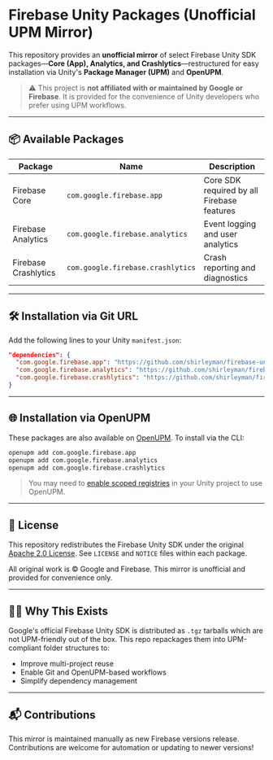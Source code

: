 
# Firebase Unity Packages (Unofficial UPM Mirror)

This repository provides an **unofficial mirror** of select Firebase Unity SDK packages—**Core (App), Analytics, and Crashlytics**—restructured for easy installation via Unity's **Package Manager (UPM)** and **OpenUPM**.

> ⚠️ This project is **not affiliated with or maintained by Google or Firebase**. It is provided for the convenience of Unity developers who prefer using UPM workflows.

---

## 📦 Available Packages

| Package              | Name                                | Description                                |
|----------------------|-------------------------------------|--------------------------------------------|
| Firebase Core        | `com.google.firebase.app`           | Core SDK required by all Firebase features |
| Firebase Analytics   | `com.google.firebase.analytics`     | Event logging and user analytics           |
| Firebase Crashlytics | `com.google.firebase.crashlytics`   | Crash reporting and diagnostics            |

---

## 🛠 Installation via Git URL

Add the following lines to your Unity `manifest.json`:

```json
"dependencies": {
  "com.google.firebase.app": "https://github.com/shirleyman/firebase-unity-packages.git?path=firebase-app",
  "com.google.firebase.analytics": "https://github.com/shirleyman/firebase-unity-packages.git?path=firebase-analytics",
  "com.google.firebase.crashlytics": "https://github.com/shirleyman/firebase-unity-packages.git?path=firebase-crashlytics"
}
```

---

## 🌐 Installation via OpenUPM

These packages are also available on [OpenUPM](https://openupm.com). To install via the CLI:

```bash
openupm add com.google.firebase.app
openupm add com.google.firebase.analytics
openupm add com.google.firebase.crashlytics
```

> You may need to [enable scoped registries](https://openupm.com/docs/getting-started.html#scoped-registry) in your Unity project to use OpenUPM.

---

## 📄 License

This repository redistributes the Firebase Unity SDK under the original [Apache 2.0 License](https://www.apache.org/licenses/LICENSE-2.0). See `LICENSE` and `NOTICE` files within each package.

All original work is © Google and Firebase. This mirror is unofficial and provided for convenience only.

---

## 🙋‍♂️ Why This Exists

Google's official Firebase Unity SDK is distributed as `.tgz` tarballs which are not UPM-friendly out of the box. This repo repackages them into UPM-compliant folder structures to:

- Improve multi-project reuse
- Enable Git and OpenUPM-based workflows
- Simplify dependency management

---

## 📬 Contributions

This mirror is maintained manually as new Firebase versions release. Contributions are welcome for automation or updating to newer versions!

